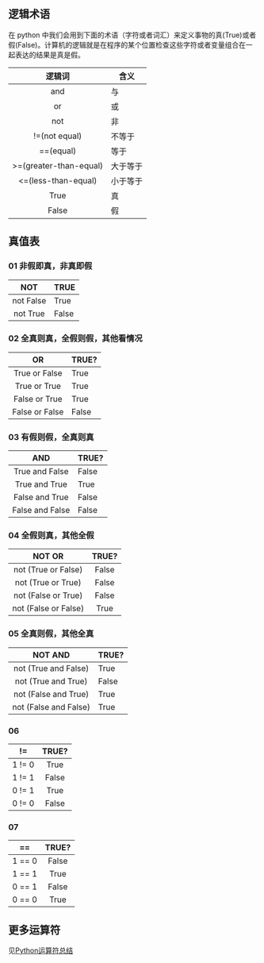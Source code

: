 ## 逻辑术语

在 python 中我们会用到下面的术语（字符或者词汇）来定义事物的真(True)或者假(False)。计算机的逻辑就是在程序的某个位置检查这些字符或者变量组合在一起表达的结果是真是假。

|         逻辑词         | 含义     |
| :--------------------: | -------- |
|          and           | 与       |
|           or           | 或       |
|          not           | 非       |
|     !=(not equal)      | 不等于   |
|       ==(equal)        | 等于     |
| >=(greater-than-equal) | 大于等于 |
|  <=(less-than-equal)   | 小于等于 |
|          True          | 真       |
|         False          | 假       |

## 真值表

### 01    非假即真，非真即假

|    NOT    | TRUE  |
| :-------: | ----- |
| not False | True  |
| not True  | False |

### 02   全真则真，全假则假，其他看情况

|       OR       | TRUE? |
| :------------: | ----- |
| True or False  | True  |
|  True or True  | True  |
| False or True  | True  |
| False or False | False |

### 03  有假则假，全真则真

|       AND       | TRUE? |
| :-------------: | ----- |
| True and False  | False |
|  True and True  | True  |
| False and True  | False |
| False and False | False |

### 04  全假则真，其他全假

|        NOT OR        | TRUE? |
| :------------------: | :---: |
| not (True or False)  | False |
|  not (True or True)  | False |
| not (False or True)  | False |
| not (False or False) | True  |

### 05  全真则假，其他全真

|        NOT AND        | TRUE? |
| :-------------------: | ----- |
| not (True and False)  | True  |
|  not (True and True)  | False |
| not (False and True)  | True  |
| not (False and False) | True  |

### 06

|   !=   | TRUE? |
| :----: | :---: |
| 1 != 0 | True  |
| 1 != 1 | False |
| 0 != 1 | True  |
| 0 != 0 | False |

### 07

|   ==   | TRUE? |
| :----: | :---: |
| 1 == 0 | False |
| 1 == 1 | True  |
| 0 == 1 | False |
| 0 == 0 | True  |



## 更多运算符

见[Python运算符总结](http://shouce.jb51.net/python-way/learn-python-the-hard-way-exercise28.html)

